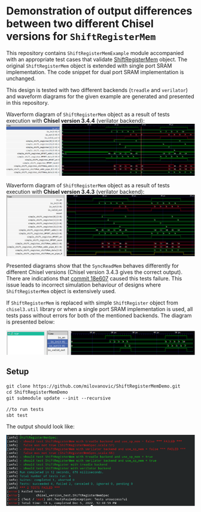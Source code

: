 Demonstration of output differences between two different Chisel versions for `ShiftRegisterMem`
===================

This repository contains `ShiftRegisterMemExample` module accompanied with an appropriate test cases that validate [ShiftRegisterMem](https://github.com/ucb-bar/dsptools/blob/master/rocket/src/main/scala/craft/ShiftRegisterMem.scala) object. The original `ShiftRegisterMem` object is extended with single port SRAM implementation. The code snippet for dual port SRAM implementation is unchanged.

This design is tested with two different backends (`treadle` and `verilator`) and waveform diagrams for the given example are generated and presented in this repository.

Waverform diagram of `ShiftRegisterMem` object as a result of tests execution with **Chisel version 3.4.4** (verilator backend):
![verilator backend](./doc/verilator_test_shift_mem.png)

Waverform diagram of `ShiftRegisterMem` object as a result of tests execution with **Chisel version 3.4.3** (verilator backend):
![verilator backend](./doc/verilator_test_shift_mem_ok.png)

Presented diagrams show that the `SyncReadMem` behaves differently for different Chisel versions (Chisel version 3.4.3 gives the correct output). There are indications that [commit 18e607](https://github.com/chipsalliance/chisel3/commit/18e6077ff935e464850132263fab4c7a06bcb4df) caused this tests failure. This issue leads to incorrect simulation behaviour of designs where `ShiftRegisterMem` object is extensively used.

If `ShiftRegisterMem` is replaced with simple `ShiftRegister` object from `chisel3.util` library or when a single port SRAM implementation is used, all tests pass without errors for both of the mentioned backends. The diagram is presented below:

![verilator backend](./doc/verilator_shift_reg.png)

## Setup

```
git clone https://github.com/milovanovic/ShiftRegisterMemDemo.git
cd ShiftRegisterMemDemo
git submodule update --init --recursive
```

```
//to run tests
sbt test
```

The output should look like:

![report](./doc/report.png)
